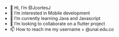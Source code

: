 - 👋 Hi, I’m @JcortesJ
- 👀 I’m interested in Mobile development
- 🌱 I’m currently learning Java and Javascript
- 💞️ I’m looking to collaborate on a flutter project
- 📫 How to reach me my username + @unal.edu.co


